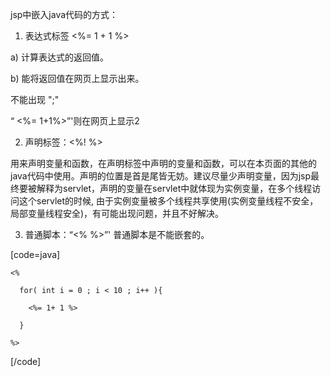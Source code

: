 jsp中嵌入java代码的方式：
1) 表达式标签 <%=  1 + 1 %> 
a) 计算表达式的返回值。
b) 能将返回值在网页上显示出来。
不能出现 ";" 
“ <%= 1+1%>”'则在网页上显示2
2) 声明标签：<%!    %> 
用来声明变量和函数，在声明标签中声明的变量和函数，可以在本页面的其他的java代码中使用。声明的位置是首是尾皆无妨。建议尽量少声明变量，因为jsp最终要被解释为servlet，声明的变量在servlet中就体现为实例变量，在多个线程访问这个servlet的时候, 由于实例变量被多个线程共享使用(实例变量线程不安全，局部变量线程安全)，有可能出现问题，并且不好解决。
3) 普通脚本：“<%   %>”'  普通脚本是不能嵌套的。
[code=java]
	<%
	  for( int i = 0 ; i < 10 ; i++ ){
		<%= 1+ 1 %>
	  }
	%>
[/code]